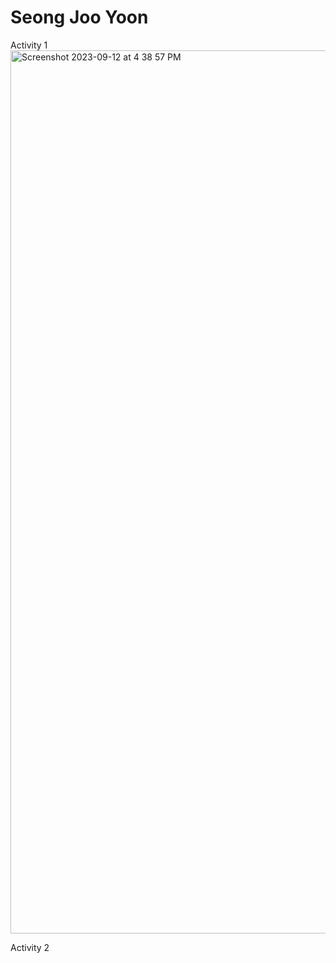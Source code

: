 # Seong Joo Yoon

Activity 1
<img width="1413" alt="Screenshot 2023-09-12 at 4 38 57 PM" src="https://github.com/seongjooy/ECE444-F2023-Assignment1/assets/66128818/d5aa15de-a843-4d2d-8bb7-b26aa08cdbc3">

Activity 2
